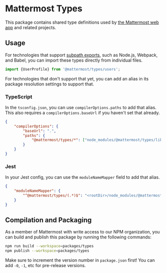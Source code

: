 # Mattermost Types

This package contains shared type definitions used by [the Mattermost web app](https://github.com/mattermost/mattermost-webapp) and related projects.

## Usage

For technologies that support [subpath exports](https://nodejs.org/api/packages.html#subpath-exports), such as Node.js, Webpack, and Babel, you can import these types directly from individual files.

```javascript
import {UserProfile} from '@mattermost/types/users';
```

For technologies that don't support that yet, you can add an alias in its package resolution settings to support that.

### TypeScript

In the `tsconfig.json`, you can use `compilerOptions.paths` to add that alias. This also requires a `compilerOptions.baseUrl` if you haven't set that already.

```json
{
    "compilerOptions": {
        "baseUrl": ".",
        "paths": {
            "@mattermost/types/*": ["node_modules/@mattermost/types/lib/*"]
        }
    }
}
```

### Jest

In your Jest config, you can use the `moduleNameMapper` field to add that alias.

```json
{
    "moduleNameMapper": {
        "^@mattermost/types/(.*)$": "<rootDir>/node_modules/@mattermost/types/lib/$1"
    }
}
```

## Compilation and Packaging

As a member of Mattermost with write access to our NPM organization, you can build and publish this package by running the following commands:

```bash
npm run build --workspace=packages/types
npm publish --workspace=packages/types
```

Make sure to increment the version number in `package.json` first! You can add `-0`, `-1`, etc for pre-release versions.
